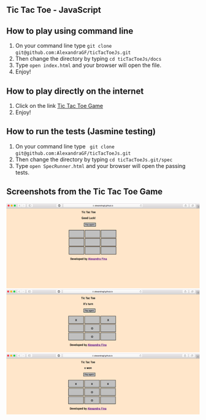 ## Tic Tac Toe - JavaScript

## How to play using command line

1. On your command line type ``` git clone git@github.com:AlexandraGF/ticTacToeJs.git ```
2. Then change the directory by typing ``` cd ticTacToeJs/docs ```
3. Type ``` open index.html ``` and your browser will open the file.
4. Enjoy!

## How to play directly on the internet

1. Click on the link [Tic Tac Toe Game](https://alexandragf.github.io/ticTacToeJs/)
2. Enjoy!

## How to run the tests (Jasmine testing)

1. On your command line type ``` git clone git@github.com:AlexandraGF/ticTacToeJs.git```
2. Then change the directory by typing ``` cd ticTacToeJs.git/spec ```
3. Type ``` open SpecRunner.html ``` and your browser will open the passing tests.

## Screenshots from the Tic Tac Toe Game

![alt tag](docs/public/photo1.png)
![alt tag](docs/public/photo2.png)
![alt tag](docs/public/photo3.png)
